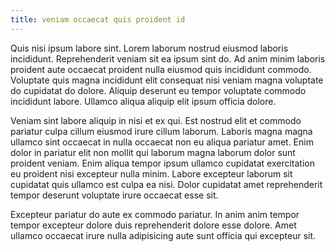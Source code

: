 ```yaml
---
title: veniam occaecat quis proident id
---
```


Quis nisi ipsum labore sint. Lorem laborum nostrud eiusmod laboris incididunt. Reprehenderit veniam sit ea ipsum sint do. Ad anim minim laboris proident aute occaecat proident nulla eiusmod quis incididunt commodo. Voluptate quis magna incididunt elit consequat nisi veniam magna voluptate do cupidatat do dolore. Aliquip deserunt eu tempor voluptate commodo incididunt labore. Ullamco aliqua aliquip elit ipsum officia dolore.

Veniam sint labore aliquip in nisi et ex qui. Est nostrud elit et commodo pariatur culpa cillum eiusmod irure cillum laborum. Laboris magna magna ullamco sint occaecat in nulla occaecat non eu aliqua pariatur amet. Enim dolor in pariatur elit non mollit qui laborum magna laborum dolor sunt proident veniam. Enim aliqua tempor ipsum ullamco cupidatat exercitation eu proident nisi excepteur nulla minim. Labore excepteur laborum sit cupidatat quis ullamco est culpa ea nisi. Dolor cupidatat amet reprehenderit tempor deserunt voluptate irure occaecat esse sit.

Excepteur pariatur do aute ex commodo pariatur. In anim anim tempor tempor excepteur dolore duis reprehenderit dolore esse dolore. Amet ullamco occaecat irure nulla adipisicing aute sunt officia qui excepteur sit.